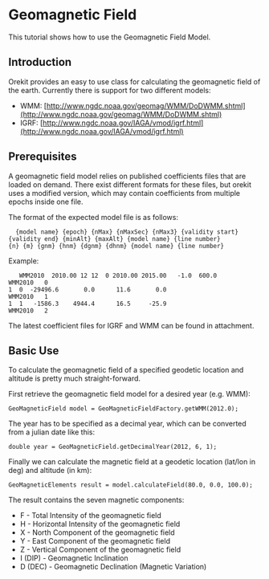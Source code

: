 <!--- Copyright 2002-2016 CS Systèmes d'Information
  Licensed under the Apache License, Version 2.0 (the "License");
  you may not use this file except in compliance with the License.
  You may obtain a copy of the License at
  
    http://www.apache.org/licenses/LICENSE-2.0
  
  Unless required by applicable law or agreed to in writing, software
  distributed under the License is distributed on an "AS IS" BASIS,
  WITHOUT WARRANTIES OR CONDITIONS OF ANY KIND, either express or implied.
  See the License for the specific language governing permissions and
  limitations under the License.
-->

# Geomagnetic Field

This tutorial shows how to use the Geomagnetic Field Model.

## Introduction

Orekit provides an easy to use class for calculating the geomagnetic field of the earth.
Currently there is support for two different models:

* WMM: [http://www.ngdc.noaa.gov/geomag/WMM/DoDWMM.shtml](http://www.ngdc.noaa.gov/geomag/WMM/DoDWMM.shtml)
* IGRF: [http://www.ngdc.noaa.gov/IAGA/vmod/igrf.html](http://www.ngdc.noaa.gov/IAGA/vmod/igrf.html)

## Prerequisites

A geomagnetic field model relies on published coefficients files that are loaded on demand.
There exist different formats for these files, but orekit uses a modified version, which may
contain coefficients from multiple epochs inside one file.

The format of the expected model file is as follows:

      {model name} {epoch} {nMax} {nMaxSec} {nMax3} {validity start} {validity end} {minAlt} {maxAlt} {model name} {line number}
    {n} {m} {gnm} {hnm} {dgnm} {dhnm} {model name} {line number}

Example:

       WMM2010  2010.00 12 12  0 2010.00 2015.00   -1.0  600.0          WMM2010   0
    1  0  -29496.6       0.0      11.6       0.0                        WMM2010   1
    1  1   -1586.3    4944.4      16.5     -25.9                        WMM2010   2

The latest coefficient files for IGRF and WMM can be found in attachment.

## Basic Use

To calculate the geomagnetic field of a specified geodetic location and altitude is
pretty much straight-forward.

First retrieve the geomagnetic field model for a desired year (e.g. WMM):

    GeoMagneticField model = GeoMagneticFieldFactory.getWMM(2012.0);

The year has to be specified as a decimal year, which can be converted from a julian
date like this:

    double year = GeoMagneticField.getDecimalYear(2012, 6, 1);

Finally we can calculate the magnetic field at a geodetic location (lat/lon in deg) and
altitude (in km):

    GeoMagneticElements result = model.calculateField(80.0, 0.0, 100.0);

The result contains the seven magnetic components:

* F - Total Intensity of the geomagnetic field
* H - Horizontal Intensity of the geomagnetic field
* X - North Component of the geomagnetic field
* Y - East Component of the geomagnetic field
* Z - Vertical Component of the geomagnetic field
* I (DIP) - Geomagnetic Inclination
* D (DEC) - Geomagnetic Declination (Magnetic Variation)
  